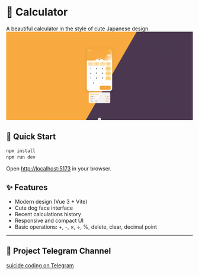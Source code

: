 # 🦊 Calculator

A beautiful calculator in the style of cute Japanese design
![screenshot](./screenshot.png)

## 🚀 Quick Start

```bash
npm install
npm run dev
```

Open [http://localhost:5173](http://localhost:5173) in your browser.

## ✨ Features
- Modern design (Vue 3 + Vite)
- Cute dog face interface
- Recent calculations history
- Responsive and compact UI
- Basic operations: +, -, ×, ÷, %, delete, clear, decimal point

---

## 📢 Project Telegram Channel
[suicide coding on Telegram](https://t.me/suicide_coding)
